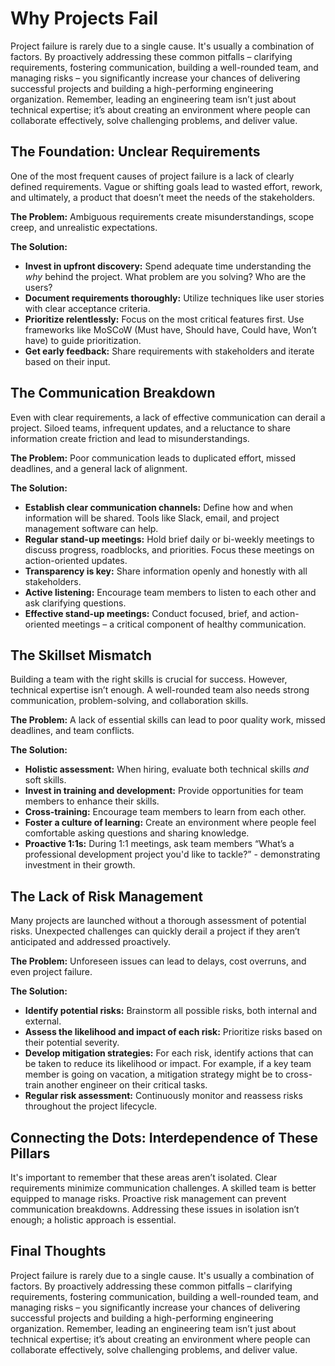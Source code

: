 # Why Projects Fail

Project failure is rarely due to a single cause. It's usually a combination of factors. By proactively addressing these common pitfalls – clarifying requirements, fostering communication, building a well-rounded team, and managing risks – you significantly increase your chances of delivering successful projects and building a high-performing engineering organization. Remember, leading an engineering team isn’t just about technical expertise; it’s about creating an environment where people can collaborate effectively, solve challenging problems, and deliver value.

## The Foundation: Unclear Requirements

One of the most frequent causes of project failure is a lack of clearly defined requirements. Vague or shifting goals lead to wasted effort, rework, and ultimately, a product that doesn’t meet the needs of the stakeholders.

**The Problem:** Ambiguous requirements create misunderstandings, scope creep, and unrealistic expectations.

**The Solution:**

*   **Invest in upfront discovery:** Spend adequate time understanding the *why* behind the project. What problem are you solving? Who are the users?
*   **Document requirements thoroughly:** Utilize techniques like user stories with clear acceptance criteria. 
*   **Prioritize relentlessly:**  Focus on the most critical features first. Use frameworks like MoSCoW (Must have, Should have, Could have, Won’t have) to guide prioritization.
*   **Get early feedback:**  Share requirements with stakeholders and iterate based on their input.

## The Communication Breakdown

Even with clear requirements, a lack of effective communication can derail a project. Siloed teams, infrequent updates, and a reluctance to share information create friction and lead to misunderstandings.

**The Problem:** Poor communication leads to duplicated effort, missed deadlines, and a general lack of alignment.

**The Solution:**

*   **Establish clear communication channels:** Define how and when information will be shared. Tools like Slack, email, and project management software can help.
*   **Regular stand-up meetings:** Hold brief daily or bi-weekly meetings to discuss progress, roadblocks, and priorities.  Focus these meetings on action-oriented updates.
*   **Transparency is key:** Share information openly and honestly with all stakeholders.
*   **Active listening:** Encourage team members to listen to each other and ask clarifying questions.
*   **Effective stand-up meetings:** Conduct focused, brief, and action-oriented meetings – a critical component of healthy communication.

## The Skillset Mismatch

Building a team with the right skills is crucial for success. However, technical expertise isn’t enough. A well-rounded team also needs strong communication, problem-solving, and collaboration skills.

**The Problem:** A lack of essential skills can lead to poor quality work, missed deadlines, and team conflicts.

**The Solution:**

*   **Holistic assessment:** When hiring, evaluate both technical skills *and* soft skills.
*   **Invest in training and development:** Provide opportunities for team members to enhance their skills.
*   **Cross-training:** Encourage team members to learn from each other.
*   **Foster a culture of learning:**  Create an environment where people feel comfortable asking questions and sharing knowledge.
*  **Proactive 1:1s:** During 1:1 meetings, ask team members “What’s a professional development project you'd like to tackle?” - demonstrating investment in their growth.

## The Lack of Risk Management

Many projects are launched without a thorough assessment of potential risks.  Unexpected challenges can quickly derail a project if they aren’t anticipated and addressed proactively.

**The Problem:** Unforeseen issues can lead to delays, cost overruns, and even project failure.

**The Solution:**

*   **Identify potential risks:** Brainstorm all possible risks, both internal and external.
*   **Assess the likelihood and impact of each risk:** Prioritize risks based on their potential severity.
*   **Develop mitigation strategies:**  For each risk, identify actions that can be taken to reduce its likelihood or impact. For example, if a key team member is going on vacation, a mitigation strategy might be to cross-train another engineer on their critical tasks.
*   **Regular risk assessment:** Continuously monitor and reassess risks throughout the project lifecycle.



## Connecting the Dots: Interdependence of These Pillars

It's important to remember that these areas aren’t isolated. Clear requirements minimize communication challenges. A skilled team is better equipped to manage risks.  Proactive risk management can prevent communication breakdowns. Addressing these issues in isolation isn’t enough; a holistic approach is essential.

## Final Thoughts

Project failure is rarely due to a single cause. It's usually a combination of factors. By proactively addressing these common pitfalls – clarifying requirements, fostering communication, building a well-rounded team, and managing risks – you significantly increase your chances of delivering successful projects and building a high-performing engineering organization. Remember, leading an engineering team isn’t just about technical expertise; it’s about creating an environment where people can collaborate effectively, solve challenging problems, and deliver value.